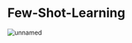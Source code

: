 # Few-Shot-Learning

![unnamed](https://github.com/gss-coder/Few-Shot-Learning/assets/109052326/ffa7111b-6951-422b-8f74-63aa6334f821)
